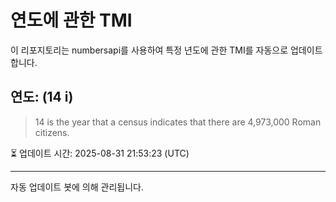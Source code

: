 
# 연도에 관한 TMI

이 리포지토리는 numbersapi를 사용하여 특정 년도에 관한 TMI를 자동으로 업데이트합니다.

## 연도: (14 i)
> 14 is the year that a census indicates that there are 4,973,000 Roman citizens.

⏳ 업데이트 시간: 2025-08-31 21:53:23 (UTC)

---
자동 업데이트 봇에 의해 관리됩니다.
